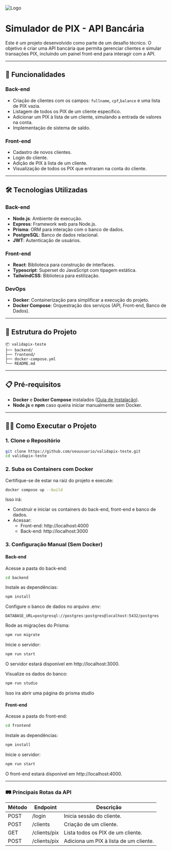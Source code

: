 ![Logo](https://validapix.tech/assets/images/logo/logo.png)

# Simulador de PIX - API Bancária

Este é um projeto desenvolvido como parte de um desafio técnico. O objetivo é criar uma API bancária que permita gerenciar clientes e simular transações PIX, incluindo um painel front-end para interagir com a API.

---

## 🚀 **Funcionalidades**

### **Back-end**

- Criação de clientes com os campos: `fullname`, `cpf`,`balance` e uma lista de PIX vazia.
- Listagem de todos os PIX de um cliente específico.
- Adicionar um PIX à lista de um cliente, simulando a entrada de valores na conta.
- Implementação de sistema de saldo.

### **Front-end**

- Cadastro de novos clientes.
- Login do cliente.
- Adição de PIX à lista de um cliente.
- Visualização de todos os PIX que entraram na conta do cliente.

---

## 🛠️ **Tecnologias Utilizadas**

### **Back-end**

- **Node.js**: Ambiente de execução.
- **Express**: Framework web para Node.js.
- **Prisma**: ORM para interação com o banco de dados.
- **PostgreSQL**: Banco de dados relacional.
- **JWT**: Autenticação de usuários.

### **Front-end**

- **React**: Biblioteca para construção de interfaces.
- **Typescript**: Superset do JavaScript com tipagem estática.
- **TailwindCSS**: Biblioteca para estilização.

### **DevOps**

- **Docker**: Containerização para simplificar a execução do projeto.
- **Docker Compose**: Orquestração dos serviços (API, Front-end, Banco de Dados).

---

## 📂 **Estrutura do Projeto**

```
📦 validapix-teste
├── backend/
├── frontend/
├── docker-compose.yml
└── README.md
```

---

## 📋 **Pré-requisitos**

- **Docker** e **Docker Compose** instalados ([Guia de Instalação](https://docs.docker.com/get-docker/)).
- **Node.js** e **npm** caso queira iniciar manualmente sem Docker.

---

## 🧑‍💻 **Como Executar o Projeto**

### **1. Clone o Repositório**

```bash
git clone https://github.com/seuusuario/validapix-teste.git
cd validapix-teste
```

### **2. Suba os Containers com Docker**

Certifique-se de estar na raiz do projeto e execute:

```bash
docker compose up --build
```

Isso irá:

- Construir e iniciar os containers do back-end, front-end e banco de dados.
- Acessar:
  - Front-end: http://localhost:4000
  - Back-end: http://localhost:3000

### **3. Configuração Manual (Sem Docker)**

#### Back-end

Acesse a pasta do back-end:

```bash
cd backend
```

Instale as dependências:

```bash
npm install
```

Configure o banco de dados no arquivo .env:

```env
DATABASE_URL=postgresql://postgres:postgres@localhost:5432/postgres
```

Rode as migrações do Prisma:

```bash
npm run migrate
```

Inicie o servidor:

```bash
npm run start
```

O servidor estará disponível em http://localhost:3000.

Visualize os dados do banco:

```bash
npm run studio
```

Isso ira abrir uma página do prisma studio

#### Front-end

Acesse a pasta do front-end:

```bash
cd frontend
```

Instale as dependências:

```bash
npm install
```

Inicie o servidor:

```bash
npm run start
```

O front-end estará disponível em http://localhost:4000.

---

### **🛤️ Principais Rotas da API**

| Método | Endpoint     | Descrição                              |
| ------ | ------------ | -------------------------------------- |
| POST   | /login       | Inicia sessão do cliente.              |
| POST   | /clients     | Criação de um cliente.                 |
| GET    | /clients/pix | Lista todos os PIX de um cliente.      |
| POST   | /clients/pix | Adiciona um PIX à lista de um cliente. |

